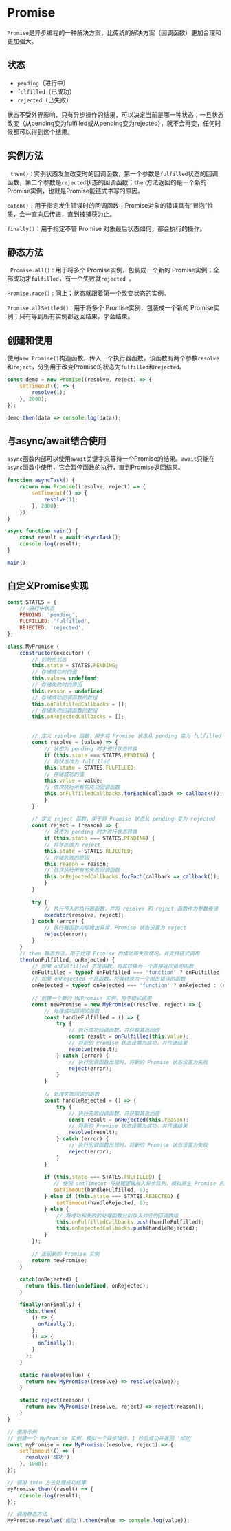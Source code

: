 # Promise

`Promise`是异步编程的一种解决方案，比传统的解决方案（回调函数）更加合理和更加强大。

## 状态

- `pending`（进行中）
- `fulfilled`（已成功）
- `rejected`（已失败）

状态不受外界影响，只有异步操作的结果，可以决定当前是哪一种状态；一旦状态改变（从pending变为fulfilled或从pending变为rejected），就不会再变，任何时候都可以得到这个结果。

## 实例方法

` then()：`实例状态发生改变时的回调函数，第一个参数是`fulfilled`状态的回调函数，第二个参数是`rejected`状态的回调函数；`then`方法返回的是一个新的Promise实例，也就是Promise能链式书写的原因。

`catch()`：用于指定发生错误时的回调函数；Promise对象的错误具有“冒泡”性质，会一直向后传递，直到被捕获为止。

`finally()`：用于指定不管 Promise 对象最后状态如何，都会执行的操作。

## 静态方法

` Promise.all()：`用于将多个 Promise实例，包装成一个新的 Promise实例；全部成功才`fulfilled`，有一个失败就`rejected `。

`Promise.race()：`同上；状态就跟着第一个改变状态的实例。

`Promise.allSettled()：`用于将多个 Promise实例，包装成一个新的 Promise实例；只有等到所有实例都返回结果，才会结束。

## 创建和使用

使用`new Promise()`构造函数，传入一个执行器函数，该函数有两个参数`resolve`和`reject`，分别用于改变Promise的状态为`fulfilled`和`rejected`。

``` javascript
const demo = new Promise((resolve, reject) => {
    setTimeout(() => {
        resolve(1);
    }, 2000);
});

demo.then(data => console.log(data));
```

## 与async/await结合使用

`async`函数内部可以使用`await`关键字来等待一个Promise的结果。`await`只能在`async`函数中使用，它会暂停函数的执行，直到Promise返回结果。

``` javascript
function asyncTask() {
    return new Promise((resolve, reject) => {
        setTimeout(() => {
            resolve(1);
        }, 2000);
    });
}

async function main() {
    const result = await asyncTask();
    console.log(result);
}

main();
```

## 自定义Promise实现

``` javascript
const STATES = {
    // 进行中状态
    PENDING: 'pending',
    FULFILLED: 'fulfilled',
    REJECTED: 'rejected',
};

class MyPromise {
    constructor(executor) {
        // 初始化状态
        this.state = STATES.PENDING;
        // 存储成功时的值
        this.value= undefined;
        // 存储失败时的原因
        this.reason = undefined;
        // 存储成功回调函数的数组
        this.onFulfilledCallbacks = [];
        // 存储失败回调函数的数组
        this.onRejectedCallbacks = [];
    
    
        // 定义 resolve 函数，用于将 Promise 状态从 pending 变为 fulfilled
        const resolve = (value) => {
            // 状态为 pending 时才进行状态转换
            if (this.state === STATES.PENDING) {
            // 将状态改为 fulfilled
            this.state = STATES.FULFILLED; 
            // 存储成功的值
            this.value = value;
            // 依次执行所有的成功回调函数
            this.onFulfilledCallbacks.forEach(callback => callback());
            }
        }
        
        // 定义 reject 函数，用于将 Promise 状态从 pending 变为 rejected
        const reject = (reason) => {
            // 状态为 pending 时才进行状态转换
            if (this.state === STATES.PENDING) {
            // 将状态改为 reject
            this.state = STATES.REJECTED; 
            // 存储失败的原因
            this.reason = reason;
            // 依次执行所有的失败回调函数
            this.onRejectedCallbacks.forEach(callback => callback());
            }
        }
        
        try {
            // 执行传入的执行器函数，并将 resolve 和 reject 函数作为参数传递
            executor(resolve, reject);
        } catch (error) {
            // 执行器函数内部抛出异常，Promise 状态设置为 reject
            reject(error);
        }
    }
	// then 静态方法，用于处理 Promise 的成功和失败情况，并支持链式调用
	then(onFulfilled, onRejected) {
        // 如果 onFulfilled 不是函数，将其转换为一个直接返回值的函数
        onFulfilled = typeof onFulfilled === 'function' ? onFulfilled : (value) => value;
        // 如果 onRejected 不是函数，将其转换为一个抛出错误的函数
        onRejected = typeof onRejected === 'function' ? onRejected : (error) => error;
        
        // 创建一个新的 MyPromise 实例，用于链式调用
        const newPromise = new MyPromise((resolve, reject) => {
            // 处理成功回调的函数
            const handleFulfilled = () => {
                try {
                    // 执行成功回调函数，并获取其返回值
                    const result = onFulfilled(this.value);
                    // 将新的 Promise 状态设置为成功，并传递结果
                    resolve(result);
                } catch (error) {
                    // 执行回调函数出错时，将新的 Promise 状态设置为失败
                    reject(error);
                }
            }
            
            // 处理失败回调的函数
            const handleRejected = () => {
                try {
                    // 执行失败回调函数，并获取其返回值
                    const result = onRejected(this.reason);
                    // 将新的 Promise 状态设置为成功，并传递结果
                    resolve(result);
                } catch (error) {
                    // 执行回调函数出错时，将新的 Promise 状态设置为失败
                    reject(error);
                }
            }     
            
            if (this.state === STATES.FULFILLED) {
               // 使用 setTimeout 将处理逻辑放入异步队列，模拟原生 Promise 的异步特性
               setTimeout(handleFulfilled, 0);
            } else if (this.state === STATES.REJECTED) {
                setTimeout(handleRejected, 0);
            } else {
                // 将成功和失败的处理函数分别存入对应的回调数组
                this.onFulfilledCallbacks.push(handleFulfilled);
                this.onRejectedCallbacks.push(handleRejected);
            }
        });
        
        // 返回新的 Promise 实例
        return newPromise;
    }
    
    catch(onRejected) {
      return this.then(undefined, onRejected);
    }

    finally(onFinally) {
      this.then(
        () => {
          onFinally();
        },
        () => {
          onFinally();
        }
      );
    }
    
    static resolve(value) {
      return new MyPromise((resolve) => resolve(value));
    }

    static reject(reason) {
      return new MyPromise((resolve, reject) => reject(reason));
    }
}

// 使用示例
// 创建一个 MyPromise 实例，模拟一个异步操作，1 秒后成功并返回 '成功'
const myPromise = new MyPromise((resolve, reject) => {
    setTimeout(() => {
      resolve('成功');
    }, 1000);
});

// 调用 then 方法处理成功结果
myPromise.then((result) => {
	console.log(result);
});

// 调用静态方法
MyPromise.resolve('成功').then(value => console.log(value));
```

